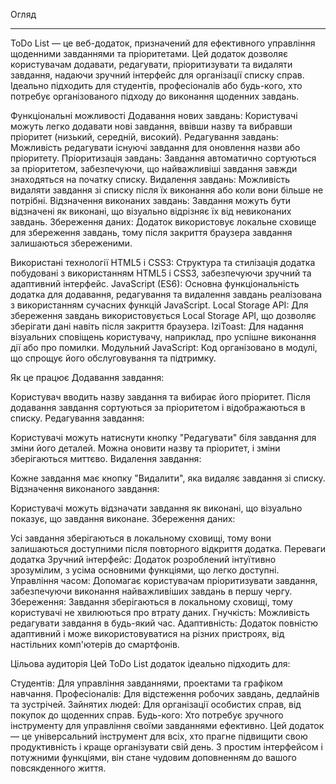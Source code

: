 Огляд

---

ToDo List — це веб-додаток, призначений для ефективного управління щоденними
завданнями та пріоритетами. Цей додаток дозволяє користувачам додавати,
редагувати, пріоритизувати та видаляти завдання, надаючи зручний інтерфейс для
організації списку справ. Ідеально підходить для студентів, професіоналів або
будь-кого, хто потребує організованого підходу до виконання щоденних завдань.

<!-- !---------------------------------------------------------------------------------- -->

Функціональні можливості Додавання нових завдань: Користувачі можуть легко
додавати нові завдання, ввівши назву та вибравши пріоритет (низький, середній,
високий). Редагування завдань: Можливість редагувати існуючі завдання для
оновлення назви або пріоритету. Пріоритизація завдань: Завдання автоматично
сортуються за пріоритетом, забезпечуючи, що найважливіші завдання завжди
знаходяться на початку списку. Видалення завдань: Можливість видаляти завдання
зі списку після їх виконання або коли вони більше не потрібні. Відзначення
виконаних завдань: Завдання можуть бути відзначені як виконані, що візуально
відрізняє їх від невиконаних завдань. Збереження даних: Додаток використовує
локальне сховище для збереження завдань, тому після закриття браузера завдання
залишаються збереженими.

<!-- !---------------------------------------------------------------------------------- -->

Використані технології HTML5 і CSS3: Структура та стилізація додатка побудовані
з використанням HTML5 і CSS3, забезпечуючи зручний та адаптивний інтерфейс.
JavaScript (ES6): Основна функціональність додатка для додавання, редагування та
видалення завдань реалізована з використанням сучасних функцій JavaScript. Local
Storage API: Для збереження завдань використовується Local Storage API, що
дозволяє зберігати дані навіть після закриття браузера. IziToast: Для надання
візуальних сповіщень користувачу, наприклад, про успішне виконання дії або про
помилки. Модульний JavaScript: Код організовано в модулі, що спрощує його
обслуговування та підтримку.

<!-- !---------------------------------------------------------------------------------- -->

Як це працює Додавання завдання:

Користувач вводить назву завдання та вибирає його пріоритет. Після додавання
завдання сортуються за пріоритетом і відображаються в списку. Редагування
завдання:

Користувачі можуть натиснути кнопку "Редагувати" біля завдання для зміни його
деталей. Можна оновити назву та пріоритет, і зміни зберігаються миттєво.
Видалення завдання:

Кожне завдання має кнопку "Видалити", яка видаляє завдання зі списку.
Відзначення виконаного завдання:

Користувачі можуть відзначати завдання як виконані, що візуально показує, що
завдання виконане. Збереження даних:

Усі завдання зберігаються в локальному сховищі, тому вони залишаються доступними
після повторного відкриття додатка. Переваги додатка Зручний інтерфейс: Додаток
розроблений інтуїтивно зрозумілим, з усіма основними функціями, що легко
доступні. Управління часом: Допомагає користувачам пріоритизувати завдання,
забезпечуючи виконання найважливіших завдань в першу чергу. Збереження: Завдання
зберігаються в локальному сховищі, тому користувачі не хвилюються про втрату
даних. Гнучкість: Можливість редагувати завдання в будь-який час. Адаптивність:
Додаток повністю адаптивний і може використовуватися на різних пристроях, від
настільних комп'ютерів до смартфонів.

<!-- !---------------------------------------------------------------------------------- -->

Цільова аудиторія Цей ToDo List додаток ідеально підходить для:

Студентів: Для управління завданнями, проектами та графіком навчання.
Професіоналів: Для відстеження робочих завдань, дедлайнів та зустрічей. Зайнятих
людей: Для організації особистих справ, від покупок до щоденних справ.
Будь-кого: Хто потребує зручного інструменту для управління своїми завданнями
ефективно. Цей додаток — це універсальний інструмент для всіх, хто прагне
підвищити свою продуктивність і краще організувати свій день. З простим
інтерфейсом і потужними функціями, він стане чудовим доповненням до вашого
повсякденного життя.
